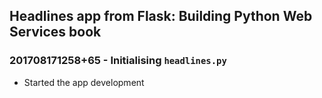 ## Headlines app from Flask: Building Python Web Services book

### 201708171258+65 - Initialising `headlines.py`
- Started the app development